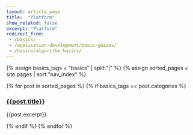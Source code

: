 ```yaml
---
layout: article_page
title:  "Platform"
show_related: false
excerpt: "Platform"
redirect_from:
 - /basics/
 - /application-development/basic-guides/
 - /basics/algorithm_basics/
---
```


{% assign basics_tags = "basics" | split:"|" %}
{% assign sorted_pages = site.pages | sort:"nav_index" %}
<div class="row overview-container">
  {% for post in sorted_pages %}
    {% if basics_tags == post.categories %}
    <div class="col-md-12 overview-brief">
		<h3><a href="{{ post.url | relative_url }}">{{post.title}}</a></h3>
		<p class="lg">{{post.excerpt}}</p>
	</div>
  {% endif %}
  {% endfor %}
</div>
